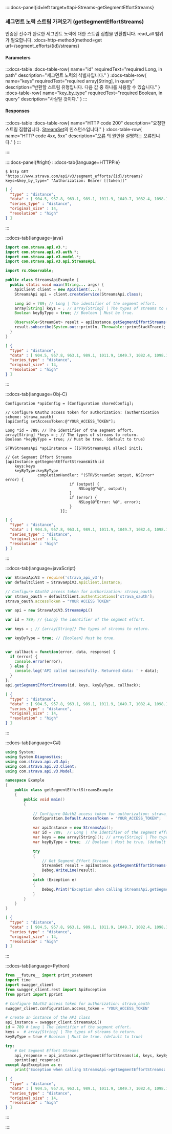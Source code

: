 ::::docs-panel{id=left target=#api-Streams-getSegmentEffortStreams}

### 세그먼트 노력 스트림 가져오기 (getSegmentEffortStreams)

인증된 선수가 완료한 세그먼트 노력에 대한 스트림 집합을 반환합니다. read_all 범위가 필요합니다.
:docs-http-method{method=get url=/segment_efforts/&lbrace;id&rbrace;/streams}

#### Parameters

:::docs-table
:docs-table-row{
name="id"
requiredText="required Long, in path"
description="세그먼트 노력의 식별자입니다."
}
:docs-table-row{
name="keys"
requiredText="required array[String], in query"
description="반환할 스트림 유형입니다. 다음 값 중 하나를 사용할 수 있습니다."
}
:docs-table-row{
name="key_by_type"
requiredText="required Boolean, in query"
description="사실일 것이다."
}
:::

#### Responses

:::docs-table
:docs-table-row{
name="HTTP code 200"
description="요청한 스트림 집합입니다. <a href='/docs/reference/#api-models-StreamSet'>StreamSet</a>의 인스턴스입니다."
}
:docs-table-row{
name="HTTP code 4xx, 5xx"
description="<a href='/docs/reference/#api-models-Fault'>오류</a> 의 원인을 설명하는 오류입니다."
}
:::

::::

::::docs-panel{#right}
:::docs-tab{language=HTTPPie}

``` shell 
$ http GET "https://www.strava.com/api/v3/segment_efforts/{id}/streams?keys=&key_by_type=" "Authorization: Bearer [[token]]"

```
```json
[ {
  "type" : "distance",
  "data" : [ 904.5, 957.8, 963.1, 989.1, 1011.9, 1049.7, 1082.4, 1098.1, 1113.2, 1124.7, 1139.2, 1142.1, 1170.4, 1173 ],
  "series_type" : "distance",
  "original_size" : 14,
  "resolution" : "high"
} ]
```
:::

:::docs-tab{language=java}

```java
import com.strava.api.v3.*;
import com.strava.api.v3.auth.*;
import com.strava.api.v3.model.*;
import com.strava.api.v3.api.StreamsApi;

import rx.Observable;

public class StreamsApiExample {
  public static void main(String... args) {
    ApiClient client = new ApiClient(...);
    StreamsApi api = client.createService(StreamsApi.class);

    Long id = 789; // Long | The identifier of the segment effort.
    array[String] keys = ; // array[String] | The types of streams to return.
    Boolean keyByType = true; // Boolean | Must be true.

    Observable<StreamSet> result = apiInstance.getSegmentEffortStreams(id, keys, keyByType);
    result.subscribe(System.out::println, Throwable::printStackTrace);
  }
}

```
```json
[ {
  "type" : "distance",
  "data" : [ 904.5, 957.8, 963.1, 989.1, 1011.9, 1049.7, 1082.4, 1098.1, 1113.2, 1124.7, 1139.2, 1142.1, 1170.4, 1173 ],
  "series_type" : "distance",
  "original_size" : 14,
  "resolution" : "high"
} ]
```

:::

:::docs-tab{language=Obj-C}

```obj-c
Configuration *apiConfig = [Configuration sharedConfig];

// Configure OAuth2 access token for authorization: (authentication scheme: strava_oauth)
[apiConfig setAccessToken:@"YOUR_ACCESS_TOKEN"];

Long *id = 789; // The identifier of the segment effort.
array[String] *keys = ; // The types of streams to return.
Boolean *keyByType = true; // Must be true. (default to true)

STRVStreamsApi *apiInstance = [[STRVStreamsApi alloc] init];

// Get Segment Effort Streams
[apiInstance getSegmentEffortStreamsWith:id
    keys:keys
    keyByType:keyByType
              completionHandler: ^(STRVStreamSet output, NSError* error) {
                            if (output) {
                                NSLog(@"%@", output);
                            }
                            if (error) {
                                NSLog(@"Error: %@", error);
                            }
                        }];

```
```json
[ {
  "type" : "distance",
  "data" : [ 904.5, 957.8, 963.1, 989.1, 1011.9, 1049.7, 1082.4, 1098.1, 1113.2, 1124.7, 1139.2, 1142.1, 1170.4, 1173 ],
  "series_type" : "distance",
  "original_size" : 14,
  "resolution" : "high"
} ]
```

:::

:::docs-tab{language=javaScript}

```javascript
var StravaApiV3 = require('strava_api_v3');
var defaultClient = StravaApiV3.ApiClient.instance;

// Configure OAuth2 access token for authorization: strava_oauth
var strava_oauth = defaultClient.authentications['strava_oauth'];
strava_oauth.accessToken = "YOUR ACCESS TOKEN"

var api = new StravaApiV3.StreamsApi()

var id = 789; // {Long} The identifier of the segment effort.

var keys = ; // {array[String]} The types of streams to return.

var keyByType = true; // {Boolean} Must be true.


var callback = function(error, data, response) {
  if (error) {
    console.error(error);
  } else {
    console.log('API called successfully. Returned data: ' + data);
  }
};
api.getSegmentEffortStreams(id, keys, keyByType, callback);

```
```json
[ {
  "type" : "distance",
  "data" : [ 904.5, 957.8, 963.1, 989.1, 1011.9, 1049.7, 1082.4, 1098.1, 1113.2, 1124.7, 1139.2, 1142.1, 1170.4, 1173 ],
  "series_type" : "distance",
  "original_size" : 14,
  "resolution" : "high"
} ]
```
:::

:::docs-tab{language=C#}

```c#
using System;
using System.Diagnostics;
using com.strava.api.v3.Api;
using com.strava.api.v3.Client;
using com.strava.api.v3.Model;

namespace Example
{
    public class getSegmentEffortStreamsExample
    {
        public void main()
        {
            
            // Configure OAuth2 access token for authorization: strava_oauth
            Configuration.Default.AccessToken = "YOUR_ACCESS_TOKEN";

            var apiInstance = new StreamsApi();
            var id = 789;  // Long | The identifier of the segment effort.
            var keys = new array[String](); // array[String] | The types of streams to return.
            var keyByType = true;  // Boolean | Must be true. (default to true)

            try
            {
                // Get Segment Effort Streams
                StreamSet result = apiInstance.getSegmentEffortStreams(id, keys, keyByType);
                Debug.WriteLine(result);
            }
            catch (Exception e)
            {
                Debug.Print("Exception when calling StreamsApi.getSegmentEffortStreams: " + e.Message );
            }
        }
    }
}

```
```json
[ {
  "type" : "distance",
  "data" : [ 904.5, 957.8, 963.1, 989.1, 1011.9, 1049.7, 1082.4, 1098.1, 1113.2, 1124.7, 1139.2, 1142.1, 1170.4, 1173 ],
  "series_type" : "distance",
  "original_size" : 14,
  "resolution" : "high"
} ]
```
:::

:::docs-tab{language=Python}

```python
from __future__ import print_statement
import time
import swagger_client
from swagger_client.rest import ApiException
from pprint import pprint

# Configure OAuth2 access token for authorization: strava_oauth
swagger_client.configuration.access_token = 'YOUR_ACCESS_TOKEN'

# create an instance of the API class
api_instance = swagger_client.StreamsApi()
id = 789 # Long | The identifier of the segment effort.
keys =  # array[String] | The types of streams to return.
keyByType = true # Boolean | Must be true. (default to true)

try: 
    # Get Segment Effort Streams
    api_response = api_instance.getSegmentEffortStreams(id, keys, keyByType)
    pprint(api_response)
except ApiException as e:
    print("Exception when calling StreamsApi->getSegmentEffortStreams: %s\n" % e)

```
```json
[ {
  "type" : "distance",
  "data" : [ 904.5, 957.8, 963.1, 989.1, 1011.9, 1049.7, 1082.4, 1098.1, 1113.2, 1124.7, 1139.2, 1142.1, 1170.4, 1173 ],
  "series_type" : "distance",
  "original_size" : 14,
  "resolution" : "high"
} ]
```

:::

::::
